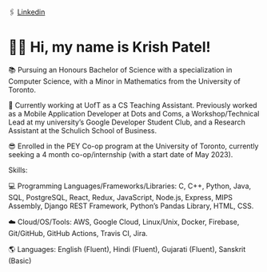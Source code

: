 🖇 [Linkedin](https://www.linkedin.com/in/krishpatel13/)

# 👋🏻 Hi, my name is Krish Patel!

📚 Pursuing an Honours Bachelor of Science with a specialization in Computer Science, with a Minor in Mathematics from the University of Toronto.

💼 Currently working at UofT as a CS Teaching Assistant. Previously worked as a Mobile Application Developer at Dots and Coms, a Workshop/Technical Lead at my university’s Google Developer Student Club, and a Research Assistant at the Schulich School of Business.

😎 Enrolled in the PEY Co-op program at the University of Toronto, currently seeking a 4 month co-op/internship (with a start date of May 2023).

Skills:

💻 Programming Languages/Frameworks/Libraries: C, C++, Python, Java, SQL, PostgreSQL, React, Redux, JavaScript,
Node.js, Express, MIPS Assembly, Django REST Framework, Python’s Pandas Library, HTML, CSS.

☁️ Cloud/OS/Tools: AWS, Google Cloud, Linux/Unix, Docker, Firebase, Git/GitHub, GitHub Actions, Travis CI, Jira. 



🌎 Languages: English (Fluent), Hindi (Fluent), Gujarati (Fluent), Sanskrit (Basic)


